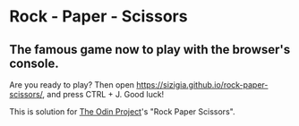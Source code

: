 # Rock - Paper - Scissors
## The famous game now to play with the browser's console.
Are you ready to play? Then open https://sizigia.github.io/rock-paper-scissors/, and press CTRL + J.
Good luck!

This is solution for <a href="https://www.theodinproject.com/courses/web-development-101/lessons/rock-paper-scissors">The Odin Project</a>'s "Rock Paper Scissors".

